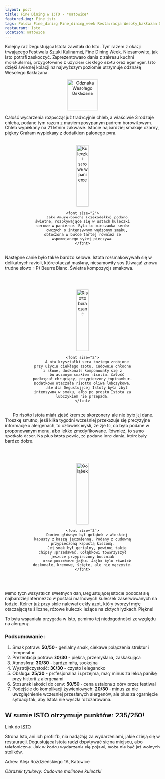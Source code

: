 ```yaml
---
layout: post
title: Fine Dining w ISTO - *Katowice*
featured-img: Fine_isto
tags: Polska Fine_dining Fine_dining_week Restauracja Wesoły_bakłażan Śląsk
restaurant: Isto
location: Katowice
---
```



Kolejny raz Degustująca Istota zawitała do Isto. Tym razem z okazji trwającego Festiwalu Sztuki Kulinarnej, Fine Dining Week.
Niesamowite, jak Isto potrafi zaskoczyć. Zaprezentowano dania z zakresu kuchni molekularnej, przygotowane z użyciem ciekłego azotu oraz agar agar.
Isto dzięki świetnej kolacji na najwyższym poziomie utrzymuje odznakę Wesołego Bakłażana.


<center><div style="width:30%">
    <img src="{{site.url}}/assets/img/posts/odznaka.gif" alt="Odznaka Wesołego Bakłażana" height="100" width="auto" />
</div></center>

Całość wydarzenia rozpoczął już tradycyjnie chleb, a właściwie 3 rodzaje chleba, podane tym razem z masłem posypanym pudrem
borowikowym. Chleb wypiekany na 21 letnim zakwasie. Istocie najbardziej smakuje czarny, piękny Graham wypiekany z dodatkiem palonego
pora.
<br />&ensp;&ensp;&ensp;

<center><div style="width:65%">
    <img src="{{site.url}}/assets/img/posts/kuleczki_serowe.jpg" alt="Kuleczki serowe w panierce" height="200px" width="40px" />

    <font size="2">
        Jako Amuse-bouche (czekadełko) podano świetne, rozpływające się w ustach kuleczki serowe w panierce. Była to mieszanka serów
        owczych o intensywnym wędzonym smaku, obtoczona w bułce tartej również ze wspomnianego wyżej pieczywa.
    </font>
</div></center>
<br />
Następne danie było także bardzo serowe. Istota rozsmakowywała się w delikatnych ravioli, które otaczał maślany, niesamowity sos
(Uwaga! znowu trudne słowo :-P) Beurre Blanc. Świetna kompozycja smakowa.

<br />&ensp;&ensp;&ensp;
<center><div style="width:65%">
    <img src="{{site.url}}/assets/img/posts/risotto_buraczane.jpg" alt="Risotto buraczane" height="200px" width="40px" />

    <font size="2">
        A oto kryształki sera koziego zrobione przy użyciu ciekłego azotu. Cudownie chłodne i słone, doskonale komponowały się z
        buraczanym smakiem risotta. Całość podkręcał chrupiący, przypieczony topinambur. Dodatkowo otaczała risotto oliwa lubczykowa,
        ale dla Degustującej Istoty była zbyt intensywna w smaku, albo po prostu Istota za lubczykiem nie przepada.
    </font>
</div></center>
<br />&ensp;&ensp;&ensp;
Po risotto Istota miała zjeść krem ze skorzonery, ale nie było jej dane. Troszkę smutno, jeśli kilka tygodni wcześniej przekazuje
się precyzyjne informacje o alergenach, to człowiek myśli, że zje to, co było podane w proponowanym menu, albo lekko zmodyfikowane.
Również, to samo spotkało deser. Na plus Istota powie, że podano inne dania, które były bardzo dobre.



<br />&ensp;&ensp;&ensp;
<center><div style="width:65%">
    <img src="{{site.url}}/assets/img/posts/golabek.jpg" alt="Gołąbek" height="200px" width="40px" />

    <font size="2">
        Daniem głównym był gołąbek z włoskiej kapusty z kaszą jęczmienną. Podany z cudowną przypieczoną kapustą kiszoną.
        Jej smak był genialny, powinni takie chipsy sprzedawać. Gołąbkowi towarzyszył jeszcze przypieczony boczniak
        oraz poszetowe jajko. Jajko było również doskonałe, kremowe, ścięte, ale nie mączyste.
    </font>
</div></center>
<br />&ensp;&ensp;&ensp;

Mimo tych wszystkich świetnych dań, Degustującej Istocie podobał się najbardziej Intermezzo w postaci malinowych kuleczek
zaserwowanych na lodzie. Kelner już przy stole nalewał ciekły azot, który tworzył mgłę otaczającą te śliczne, różowe kuleczki
leżące na złotych łyżkach. Piękne!

To była wspaniała przygoda w Isto, pomimo tej niedogodności ze względu na alergeny.


### Podsumowanie :
1. Smak potraw: **50/50** - genialny smak, ciekawe połączenia struktur i temperatur
2. Prezentacja potraw: **30/30** - piękna, przemyślana, zaskakująca
3. Atmosfera: **30/30** - bardzo miła, spokojna
4. Wystrój/czystość: **30/30** - czysto i elegancko
5. Obsługa: **25/30** - profesjonalna i uprzejma, mały minus za lekką panikę przy historii z alergenami
6. Stosunek jakości do ceny: **50/50** - cena ustalona z góry przez festiwal
7. Podejście do komplikacji żywieniowych: **20/30** - minus za nie uwzględnienie wcześniej przesłanych alergenów,
ale plus za ogarnięcie sytuacji tak, aby Istota nie wyszła rozczarowana.

## W sumie ISTO otrzymuje punktów: **235/250!**
Link do [ISTO]

Strona Isto, ani ich profil fb, nia nadążają za wydarzeniami, jakie dzieją się w restauracji.
Degustująca Istota radzi dopytywać się na miejscu, albo telefonicznie. Jak w końcu wydarzenie się pojawi, może nie być
już wolnych stolików.

Adres:
Aleja Roździeńskiego 1A, Katowice

_Obrazek tytułowy: Cudowne malinowe kuleczki_

[ISTO]: http://www.isto.com.pl/
